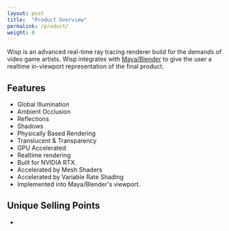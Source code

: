 ```yaml
---
layout: post
title:  "Product Overview"
permalink: /product/
weight: 8
---
```


Wisp is an advanced real-time ray tracing renderer build for the demands of video game artists.
Wisp integrates with [Maya/Blender](https://www.autodesk.com/products/maya/overview) to give the user a realtime in-viewport representation of the final product.

## Features

* Global Illumination
* Ambient Occlusion
* Reflections
* Shadows
* Physically Based Rendering
* Translucent & Transparency
* GPU Accelerated
* Realtime rendering
* Built for NVIDIA RTX.
* Accelerated by Mesh Shaders
* Accelerated by Variable Rate Shading
* Implemented into Maya/Blender's viewport.

## Unique Selling Points

* 
